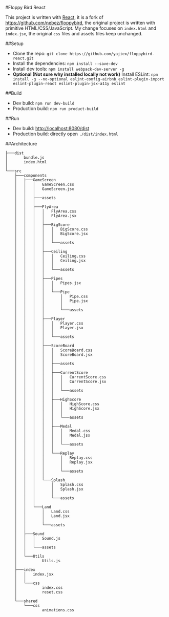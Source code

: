 #Floppy Bird React

This project is written with [React](https://facebook.github.io/react/index.html), it is a fork of https://github.com/nebez/floppybird, the original project is written with primitive HTML/CSS/JavaScript.
My change focuses on `index.html` and `index.jsx`, the original `css` files and assets files keep unchanged.

##Setup

- Clone the repo: `git clone https://github.com/yajiex/floppybird-react.git`
- Install the dependencies: `npm install --save-dev`
- Install dev tools: `npm install webpack-dev-server -g`
- **Optional (Not sure why installed locally not work)** Install ESLint: `npm install -g --no-optional eslint-config-airbnb eslint-plugin-import eslint-plugin-react eslint-plugin-jsx-a11y eslint`

##Build

- Dev build: `npm run dev-build`
- Production build: `npm run product-build`

##Run

- Dev build: [http://localhost:8080/dist](http://localhost:8080/dist)
- Production build: directly open `./dist/index.html`

##Architecture

    ├───dist
    │       bundle.js
    │       index.html
    │
    └───src
        ├───components
        │   ├───GameScreen
        │   │   │   GameScreen.css
        │   │   │   GameScreen.jsx
        │   │   │
        │   │   ├───assets
        │   │   │
        │   │   ├───FlyArea
        │   │   │   │   FlyArea.css
        │   │   │   │   FlyArea.jsx
        │   │   │   │
        │   │   │   ├───BigScore
        │   │   │   │   │   BigScore.css
        │   │   │   │   │   BigScore.jsx
        │   │   │   │   │
        │   │   │   │   └───assets
        │   │   │   │
        │   │   │   ├───Ceiling
        │   │   │   │   │   Ceiling.css
        │   │   │   │   │   Ceiling.jsx
        │   │   │   │   │
        │   │   │   │   └───assets
        │   │   │   │
        │   │   │   ├───Pipes
        │   │   │   │   │   Pipes.jsx
        │   │   │   │   │
        │   │   │   │   └───Pipe
        │   │   │   │       │   Pipe.css
        │   │   │   │       │   Pipe.jsx
        │   │   │   │       │
        │   │   │   │       └───assets
        │   │   │   │
        │   │   │   ├───Player
        │   │   │   │   │   Player.css
        │   │   │   │   │   Player.jsx
        │   │   │   │   │
        │   │   │   │   └───assets
        │   │   │   │
        │   │   │   ├───ScoreBoard
        │   │   │   │   │   ScoreBoard.css
        │   │   │   │   │   ScoreBoard.jsx
        │   │   │   │   │
        │   │   │   │   ├───assets
        │   │   │   │   │
        │   │   │   │   ├───CurrentScore
        │   │   │   │   │   │   CurrentScore.css
        │   │   │   │   │   │   CurrentScore.jsx
        │   │   │   │   │   │
        │   │   │   │   │   └───assets
        │   │   │   │   │
        │   │   │   │   ├───HighScore
        │   │   │   │   │   │   HighScore.css
        │   │   │   │   │   │   HighScore.jsx
        │   │   │   │   │   │
        │   │   │   │   │   └───assets
        │   │   │   │   │
        │   │   │   │   ├───Medal
        │   │   │   │   │   │   Medal.css
        │   │   │   │   │   │   Medal.jsx
        │   │   │   │   │   │
        │   │   │   │   │   └───assets
        │   │   │   │   │
        │   │   │   │   └───Replay
        │   │   │   │       │   Replay.css
        │   │   │   │       │   Replay.jsx
        │   │   │   │       │
        │   │   │   │       └───assets
        │   │   │   │
        │   │   │   └───Splash
        │   │   │       │   Splash.css
        │   │   │       │   Splash.jsx
        │   │   │       │
        │   │   │       └───assets
        │   │   │
        │   │   └───Land
        │   │       │   Land.css
        │   │       │   Land.jsx
        │   │       │
        │   │       └───assets
        │   │
        │   ├───Sound
        │   │   │   Sound.js
        │   │   │
        │   │   └───assets
        │   │
        │   └───Utils
        │           Utils.js
        │
        ├───index
        │   │   index.jsx
        │   │
        │   └───css
        │           index.css
        │           reset.css
        │
        └───shared
            └───css
                    animations.css